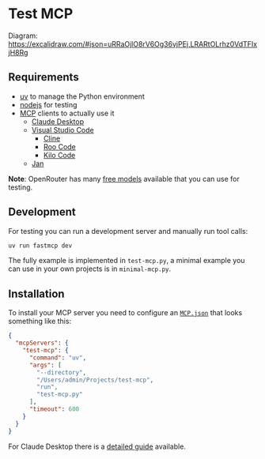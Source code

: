 # Test MCP

Diagram: https://excalidraw.com/#json=uRRaOjlO8rV6Og36vjPEj,LRARtOLrhz0VdTFIxjH8Rg

## Requirements

- [uv](https://docs.astral.sh/uv) to manage the Python environment
- [nodejs](https://nodejs.org/en/download) for testing
- [MCP](https://modelcontextprotocol.io) clients to actually use it
  - [Claude Desktop](https://claude.ai/download)
  - [Visual Studio Code](https://vscode.dev)
    - [Cline](https://cline.bot)
    - [Roo Code](https://roocode.com)
    - [Kilo Code](https://github.com/Kilo-Org/kilocode)
  - [Jan](https://jan.ai)

**Note**: OpenRouter has many [free models](https://openrouter.ai/models?max_price=0&order=context-high-to-low) available that you can use for testing.

## Development

For testing you can run a development server and manually run tool calls:

```sh
uv run fastmcp dev
```

The fully example is implemented in `test-mcp.py`, a minimal example you can use in your own projects is in `minimal-mcp.py`.

## Installation

To install your MCP server you need to configure an [`MCP.json`](https://gofastmcp.com/integrations/mcp-json-configuration) that looks something like this:

```json
{
  "mcpServers": {
    "test-mcp": {
      "command": "uv",
      "args": [
        "--directory",
        "/Users/admin/Projects/test-mcp",
        "run",
        "test-mcp.py"
      ],
      "timeout": 600
    }
  }
}
```

For Claude Desktop there is a [detailed guide](https://modelcontextprotocol.info/docs/quickstart/user/) available.
